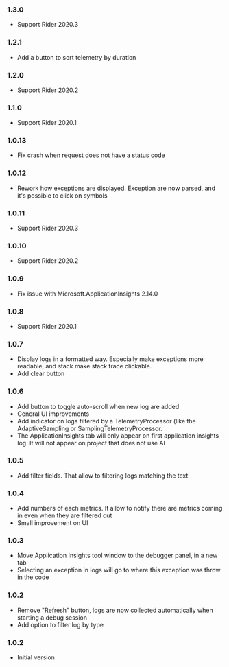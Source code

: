 ### 1.3.0

* Support Rider 2020.3

### 1.2.1

* Add a button to sort telemetry by duration

### 1.2.0

* Support Rider 2020.2

### 1.1.0 

* Support Rider 2020.1

### 1.0.13

* Fix crash when request does not have a status code

### 1.0.12

* Rework how exceptions are displayed. Exception are now parsed, and it's possible to click on symbols

### 1.0.11

* Support Rider 2020.3

### 1.0.10

* Support Rider 2020.2

### 1.0.9

* Fix issue with Microsoft.ApplicationInsights 2.14.0

### 1.0.8

* Support Rider 2020.1

### 1.0.7

* Display logs in a formatted way. Especially make exceptions more readable, and stack make stack trace clickable.
* Add clear button

### 1.0.6

* Add button to toggle auto-scroll when new log are added
* General UI improvements
* Add indicator on logs filtered by a TelemetryProcessor (like the AdaptiveSampling or SamplingTelemetryProcessor.
* The ApplicationInsights tab will only appear on first application insights log. It will not appear on project that does not use AI

### 1.0.5

* Add filter fields. That allow to filtering logs matching the text

### 1.0.4

* Add numbers of each metrics. It allow to notify there are metrics coming in even when they are filtered out
* Small improvement on UI

### 1.0.3

* Move Application Insights tool window to the debugger panel, in a new tab
* Selecting an exception in logs will go to where this exception was throw in the code

### 1.0.2

* Remove "Refresh" button, logs are now collected automatically when starting a debug session
* Add option to filter log by type

### 1.0.2

* Initial version